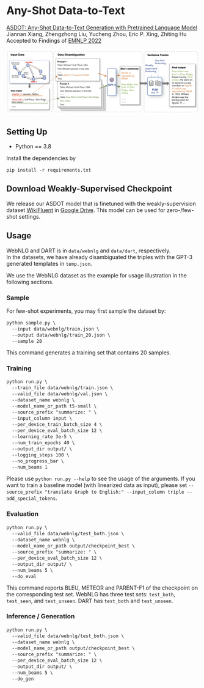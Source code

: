 # Any-Shot Data-to-Text
[ASDOT: Any-Shot Data-to-Text Generation with Pretrained Language Model](https://arxiv.org/abs/2210.04325) \
Jiannan Xiang, Zhengzhong Liu, Yucheng Zhou, Eric P. Xing, Zhiting Hu \
Accepted to Findings of [EMNLP 2022](https://2022.emnlp.org/)

![](figure.png)

## Setting Up
* Python == 3.8

Install the dependencies by
```
pip install -r requirements.txt
```

## Download Weakly-Supervised Checkpoint
We release our ASDOT model that is finetuned with the weakly-supervision dataset [WikiFluent](https://github.com/kasnerz/zeroshot-d2t-pipeline) in [Google Drive](https://drive.google.com/file/d/1_qTlQdbK0sQDv7DXICOtyMdPQ7FNQBc1/view?usp=sharing).
This model can be used for zero-/few-shot settings.

## Usage
WebNLG and DART is in `data/webnlg` and `data/dart`, respectively. \
In the datasets, we have already disambiguated the triples with the GPT-3 generated templates in `temp.json`.

We use the WebNLG dataset as the example for usage illustration in the following sections.

### Sample
For few-shot experiments, you may first sample the dataset by:
```
python sample.py \
  --input data/webnlg/train.json \
  --output data/webnlg/train_20.json \
  --sample 20
```
This command generates a training set that contains 20 samples.

### Training
```
python run.py \
  --train_file data/webnlg/train.json \
  --valid_file data/webnlg/val.json \
  --dataset_name webnlg \
  --model_name_or_path t5-small \
  --source_prefix "summarize: " \
  --input_column input \
  --per_device_train_batch_size 4 \
  --per_device_eval_batch_size 12 \
  --learning_rate 3e-5 \
  --num_train_epochs 40 \
  --output_dir output/ \
  --logging_steps 100 \
  --no_progress_bar \
  --num_beams 1
```
Please use `python run.py --help` to see the usage of the arguments. If you want to train a baseline model (with linearized data as input), please set 
`--source_prefix "translate Graph to English:" --input_column triple --add_special_tokens`.

### Evaluation
```
python run.py \
  --valid_file data/webnlg/test_both.json \
  --dataset_name webnlg \
  --model_name_or_path output/checkpoint_best \
  --source_prefix "summarize: " \
  --per_device_eval_batch_size 12 \
  --output_dir output/ \
  --num_beams 5 \
  --do_eval
```
This command reports BLEU, METEOR and PARENT-F1 of the checkpoint on the corresponding test set.
WebNLG has three test sets: `test_both`, `test_seen`, and `test_unseen`. DART has `test_both` and `test_unseen`.

### Inference / Generation
```
python run.py \
  --valid_file data/webnlg/test_both.json \
  --dataset_name webnlg \
  --model_name_or_path output/checkpoint_best \
  --source_prefix "summarize: " \
  --per_device_eval_batch_size 12 \
  --output_dir output/ \
  --num_beams 5 \
  --do_gen
```

